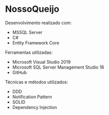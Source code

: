 # NossoQueijo

Desenvolvimento realizado com:
  * MSSQL Server
  * C#
  * Entity Framework Core

Ferramentas utilizadas:
  * Microsoft Visual Studio 2019
  * Microsoft SQL Server Management Studio 18
  * GitHub

Técnicas e métodos utilizados:
  * DDD
  * Notification Pattern
  * SOLID
  * Dependency Injection
